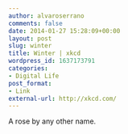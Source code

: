 ```yaml
---
author: alvaroserrano
comments: false
date: 2014-01-27 15:28:09+00:00
layout: post
slug: winter
title: Winter | xkcd
wordpress_id: 1637173791
categories:
- Digital Life
post_format:
- Link
external-url: http://xkcd.com/
---
```


A rose by any other name.
